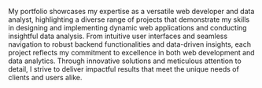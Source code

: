 My portfolio showcases my expertise as a versatile web developer and data analyst, highlighting a diverse range of projects that demonstrate my skills in designing and implementing dynamic web applications and conducting insightful data analysis. From intuitive user interfaces and seamless navigation to robust backend functionalities and data-driven insights, each project reflects my commitment to excellence in both web development and data analytics. Through innovative solutions and meticulous attention to detail, I strive to deliver impactful results that meet the unique needs of clients and users alike.
